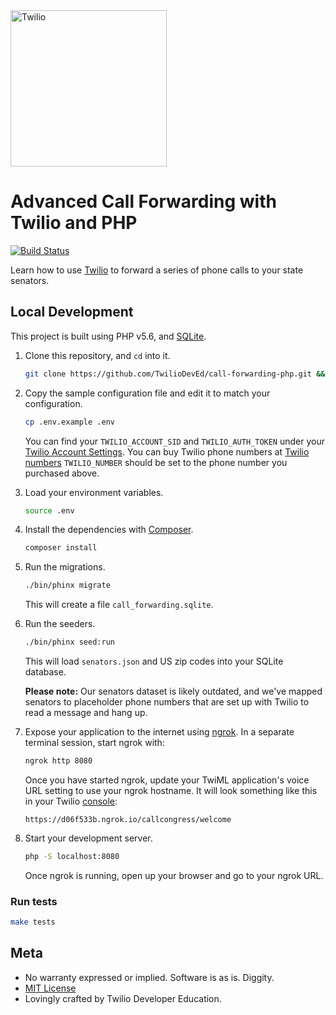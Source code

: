 <a href="https://www.twilio.com">
  <img src="https://static0.twilio.com/marketing/bundles/marketing/img/logos/wordmark-red.svg" alt="Twilio" width="250" />
</a>

# Advanced Call Forwarding with Twilio and PHP

[![Build Status](https://travis-ci.org/TwilioDevEd/call-forwarding-php.svg?branch=master)](https://travis-ci.org/TwilioDevEd/call-forwarding-php)

Learn how to use
[Twilio](https://www.twilio.com/docs/tutorials/walkthrough/call-forwarding-php)
to forward a series of phone calls to your state senators.

## Local Development
This project is built using PHP v5.6, and [SQLite](https://sqlite.org/index.html).

1. Clone this repository, and `cd` into it.

   ```bash
   git clone https://github.com/TwilioDevEd/call-forwarding-php.git && cd call-forwarding-php
   ```

1. Copy the sample configuration file and edit it to match your configuration.

   ```bash
   cp .env.example .env
   ```

   You can find your `TWILIO_ACCOUNT_SID` and `TWILIO_AUTH_TOKEN` under
   your [Twilio Account Settings](https://www.twilio.com/console).
   You can buy Twilio phone numbers at
   [Twilio numbers](https://www.twilio.com/console/phone-numbers)
   `TWILIO_NUMBER` should be set to the phone number you purchased above.

1. Load your environment variables.

    ```bash
    source .env
    ```

1. Install the dependencies with [Composer](https://getcomposer.org/).

   ```bash
   composer install
   ```

1. Run the migrations.

   ```bash
   ./bin/phinx migrate
   ```

   This will create a file `call_forwarding.sqlite`.

1. Run the seeders.

   ```bash
   ./bin/phinx seed:run
   ```

   This will load `senators.json` and US zip codes into your SQLite database.

   **Please note:** Our senators dataset is likely outdated, and we've mapped
   senators to placeholder phone numbers that are set up with Twilio to read
   a message and hang up.

1. Expose your application to the internet using
   [ngrok](https://www.twilio.com/blog/2015/09/6-awesome-reasons-to-use-ngrok-when-testing-webhooks.html).
   In a separate terminal session, start ngrok with:

   ```bash
   ngrok http 8080
   ```

   Once you have started ngrok, update your TwiML application's voice URL
   setting to use your ngrok hostname. It will look something like this in
   your Twilio [console](https://www.twilio.com/console/phone-numbers/):

   ```
   https://d06f533b.ngrok.io/callcongress/welcome
   ```

1. Start your development server.

   ```bash
   php -S localhost:8080
   ```

   Once ngrok is running, open up your browser and go to your ngrok URL.

### Run tests

```bash
make tests
```

## Meta

* No warranty expressed or implied. Software is as is. Diggity.
* [MIT License](http://www.opensource.org/licenses/mit-license.html)
* Lovingly crafted by Twilio Developer Education.

